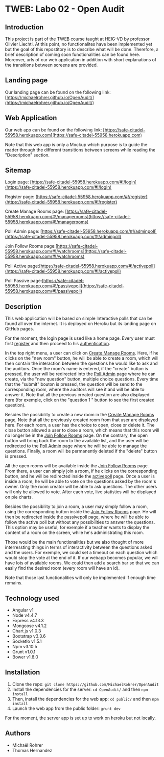 # TWEB: Labo 02 - Open Audit


## Introduction

This project is part of the TWEB course taught at HEIG-VD by professor Olivier Liechti. At this point, no functionalites have been implemented yet but the goal of this repostitory is to describe what will be done. Therefore, a brief description of coming soon functionalities can be found here. Moreover, urls of our web application in addition with short explanations of the transitions between screens are provided.

## Landing page

Our landing page can be found on the following link:
[https://michaelrohrer.github.io/OpenAudit/](https://michaelrohrer.github.io/OpenAudit/)

## Web Application

Our web app can be found on the following link:
[https://safe-citadel-55958.herokuapp.com](https://safe-citadel-55958.herokuapp.com)

Note that this web app is only a Mockup which purpose is to guide the reader through the different transitions between screens while reading the "Description" section.

## Sitemap

Login page: [https://safe-citadel-55958.herokuapp.com/#!/login](https://safe-citadel-55958.herokuapp.com/#!/login)

Register page: [https://safe-citadel-55958.herokuapp.com/#!/register](https://safe-citadel-55958.herokuapp.com/#!/register)

Create Manage Rooms page: [https://safe-citadel-55958.herokuapp.com/#!/managerooms](https://safe-citadel-55958.herokuapp.com/#!/managerooms)

Poll Admin page: [https://safe-citadel-55958.herokuapp.com/#!/adminpoll](https://safe-citadel-55958.herokuapp.com/#!/adminpoll)

Join Follow Rooms page:[https://safe-citadel-55958.herokuapp.com/#!/watchrooms](https://safe-citadel-55958.herokuapp.com/#!/watchrooms)

Poll Active page:[https://safe-citadel-55958.herokuapp.com/#!/activepoll](https://safe-citadel-55958.herokuapp.com/#!/activepoll)

Poll Passive page:[https://safe-citadel-55958.herokuapp.com/#!/passivepoll](https://safe-citadel-55958.herokuapp.com/#!/passivepoll)

## Description

This web application will be based on simple Interactive polls that can be found all over the internet. It is deployed on Heroku but its landing page on GitHub pages.

For the moment, the login page is used like a home page. Every user must first [register](https://safe-citadel-55958.herokuapp.com/#!/register) and then proceed to his [authentication](https://safe-citadel-55958.herokuapp.com/#!/login).

In the top right menu, a user can click on [Create Manage Rooms](https://safe-citadel-55958.herokuapp.com/#!/managerooms). Here, if he clicks on the "new room" button, he will be able to create a room, which will then contain the interaction between the questions he would like to ask and the auditors. Once the room's name is entered, if the "create" button is pressed, the user will be redirected into the [Poll Admin](https://safe-citadel-55958.herokuapp.com/#!/adminpoll) page where he can create, via the "new question" button, multiple choice questions. Every time that the "submit" bouton is pressed, the question will be send to the corresponding room, where the auditors will see it and will be able to answer it. Note that all the previous created question are also displayed here (for exemple, click on the "question 1 " button to see the first created question).

Besides the possibility to create a new room in the [Create Manage Rooms](https://safe-citadel-55958.herokuapp.com/#!/managerooms) page, Note that all the previously created room from that user are displayed here. For each room, a user has the choice to open, close or delete it. The close button allowed a user to close a room, which means that this room will no longer be in the [Join Follow Rooms](https://safe-citadel-55958.herokuapp.com/#!/watchrooms) page. On the contrary, the open button will bring back the room to the available list, and the user will be redirected to the [Poll Admin](https://safe-citadel-55958.herokuapp.com/#!/adminpoll) page where he will be able to manage the questions. Finally, a room will be permanently deleted if the "delete" button is pressed.

All the open rooms will be available inside the [Join Follow Rooms](https://safe-citadel-55958.herokuapp.com/#!/watchrooms) page. From there, a user can simply join a room, if he clicks on the corresponding button, and he will be redirected inside the [activepoll](https://safe-citadel-55958.herokuapp.com/#!/activepoll) page. Once a user is inside a room, he will be able to vote on the questions asked by the room's owner. Only the room creator will be able to ask questions. The other users will only be allowed to vote. After each vote, live statistics will be displayed on pie charts.

Besides the possibility to join a room, a user may simply follow a room, using the corresponding button inside the [Join Follow Rooms](https://safe-citadel-55958.herokuapp.com/#!/watchrooms) page. He will then be redirected inside the [passivepoll](https://safe-citadel-55958.herokuapp.com/#!/passivepoll) page, where he will be able to follow the active poll but without any possibilities to answer the questions. This option may be useful, for exemple if a teacher wants to display the content of a room on the screen, while he's administrating this room.

Those would be the main functionalities but we also thought of more interressting things in terms of interactivity between the questions asked and the users. For exemple, we could set a timeout on each question which would stop the vote at the end of it. If our webapp becomes popular, we will have lots of available rooms. We could then add a search bar so that we can easily find the desired room (every room will have an id).

Note that those last functionalities will only be implemented if enough time remains.

## Technology used

- Angular v1
- Node v4.4.7
- Express v4.13.3
- Mongoose v4.1.2
- Chart.js v1.0.3
- Bootstrap v3.3.6
- SocketIo v1.5.1
- Npm v3.10.5
- Grunt v1.0.1
- Bower v1.8.0

## Installation
1. Clone the repo: `git clone https://github.com/MichaelRohrer/OpenAudit`
2. Install the dependencies for the server: `cd OpenAudit/` and then `npm install` 
3. Then, install the dependencies for the web app: `cd public/` and then `npm install`
4. Launch the web app from the public folder: `grunt dev`

For the moment, the server app is set up to work on heroku but not locally.

## Authors

- Michaël Rohrer
- Thomas Hernandez


